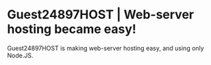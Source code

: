 # Guest24897HOST | Web-server hosting became easy!

Guest24897HOST is making web-server hosting easy, and using only Node.JS.
